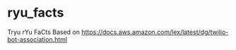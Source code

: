 # ryu_facts
Tryu rYu FaCts
Based on https://docs.aws.amazon.com/lex/latest/dg/twilio-bot-association.html
